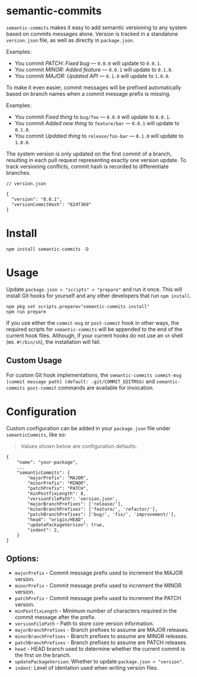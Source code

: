 # semantic-commits

`semantic-commits` makes it easy to add semantic versioning to any system based on commits messages alone. Version is tracked in a standalone `version.json` file, as well as directly in `package.json`.

Examples:
- You commit *PATCH: Fixed bug* — `0.0.0` will update to `0.0.1`.
- You commit *MINOR: Added feature* — `0.0.1` will update to `0.1.0`.
- You commit *MAJOR: Updated API* — `0.1.0` will update to `1.0.0`.

To make it even easier, commit messages will be prefixed automatically based on branch names when a commit message prefix is missing.

Examples:
- You commit *Fixed thing* to `bug/foo` — `0.0.0` will update to `0.0.1`.
- You commit *Added new thing* to `feature/bar` — `0.0.1` will update to `0.1.0`.
- You commit *Updated thing* to `release/foo-bar` — `0.1.0` will update to `1.0.0`.

The system version is only updated on the first commit of a branch, resulting in each pull request representing exactly one version update. To track versioning conflicts, commit hash is recorded to differentiate branches.

```
// version.json

{
  "version": "0.0.1",
  "versionCommitHash": "82df369"
}
```

# Install

```
npm install semantic-commits -D
```

# Usage
Update `package.json > "scripts" > "prepare"` and run it once. This will install Git hooks for yourself and any other developers that run `npm install`.
```
npm pkg set scripts.prepare="semantic-commits install"
npm run prepare
```

If you use either the `commit-msg` or `post-commit` hook in other ways, the required scripts for `semantic-commits` will be appended to the end of the current hook files. Although, if your current hooks do not use an `sh` shell (ex. `#!/bin/sh`), the installation will fail.

## Custom Usage

For custom Git hook implementations, the `semantic-commits commit-msg [commit message path] (default: .git/COMMIT_EDITMSG)` and `semantic-commits post-commit` commands are available for invocation.

# Configuration

Custom configuration can be added in your `package.json` file under `semanticCommits`, like so:

> Values shown below are configuration defaults.

```
{
    "name": "your-package",
    ...
    "semanticCommits": {
        "majorPrefix": "MAJOR",
        "minorPrefix": "MINOR",
        "patchPrefix": "PATCH",
        "minPostfixLength": 8,
        "versionFilePath": 'version.json',
        "majorBranchPrefixes": ['release/'],
        "minorBranchPrefixes": ['feature/', 'refactor/'],
        "patchBranchPrefixes": ['bug/', 'fix/', 'improvement/'],
        "head": "origin/HEAD",
        "updatePackageVersion": true,
        "indent": 2,
    }
}
```

## Options:
- `majorPrefix` - Commit message prefix used to increment the MAJOR version.
- `minorPrefix` - Commit message prefix used to increment the MINOR version.
- `patchPrefix` - Commit message prefix used to increment the PATCH version.
- `minPostfixLength` - Minimum number of characters required in the commit message after the prefix.
- `versionFilePath` - Path to store core version information.
- `majorBranchPrefixes` - Branch prefixes to assume are MAJOR releases.
- `minorBranchPrefixes` - Branch prefixes to assume are MINOR releases.
- `patchBranchPrefixes` - Branch prefixes to assume are PATCH releases.
- `head` - HEAD branch used to determine whether the current commit is the first on the branch.
- `updatePackageVersion`: Whether to update `package.json > "version"`.
- `indent`: Level of identation used when writing version files.
